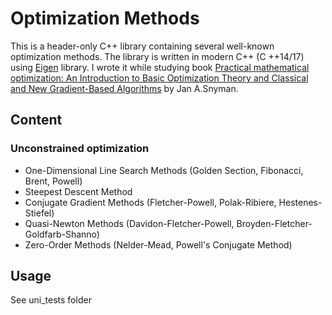 # Optimization Methods
This is a header-only C++ library containing several well-known optimization methods. 
The library is written in modern C++ (C ++14/17) using [Eigen](http://eigen.tuxfamily.org/index.php?title=Main_Page) library. I wrote it while studying book
[Practical mathematical optimization: An Introduction to Basic Optimization Theory and Classical and New Gradient-Based Algorithms](https://www.springer.com/gp/book/9780387298245)
by Jan A.Snyman.
## Content
### Unconstrained optimization
* One-Dimensional Line Search Methods (Golden Section, Fibonacci, Brent, Powell)
* Steepest Descent Method
* Conjugate Gradient Methods (Fletcher-Powell, Polak-Ribiere, Hestenes-Stiefel)
* Quasi-Newton Methods (Davidon-Fletcher-Powell, Broyden-Fletcher-Goldfarb-Shanno)
* Zero-Order Methods (Nelder-Mead, Powell's Conjugate Method)
## Usage
See uni_tests folder
